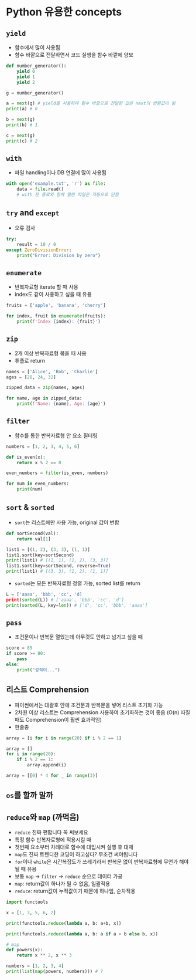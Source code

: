 # Python 유용한 concepts

## `yield`

- 함수에서 많이 사용됨
- 함수 바깥으로 전달하면서 코드 실행을 함수 바깥에 양보

```python
def number_generator():
    yield 0 
    yield 1
    yield 2

g = number_generator()

a = next(g) # yield를 사용하여 함수 바깥으로 전달한 값은 next의 반환값이 됨
print(a) # 0

b = next(g)
print(b) # 1

c = next(g)
print(c) # 2
```

## `with`

- 파일 handling이나 DB 연결에 많이 사용됨

```python
with open('example.txt', 'r') as file:
    data = file.read()
    # with 문 종료와 함께 열린 파일은 자동으로 닫힘
```

## `try` and `except`

- 오류 검사

```python
try:
    result = 10 / 0
except ZeroDivisionError:
    print("Error: Division by zero")
```

## `enumerate`

- 반복자료형 iterate 할 때 사용
- index도 같이 사용하고 싶을 때 유용

```python
fruits = ['apple', 'banana', 'cherry']

for index, fruit in enumerate(fruits):
    print(f'Index {index}: {fruit}')
```

## `zip`

- 2개 이상 반복자료형 묶을 때 사용
- 튜플로 return

```python
names = ['Alice', 'Bob', 'Charlie']
ages = [28, 24, 32]

zipped_data = zip(names, ages)

for name, age in zipped_data:
    print(f'Name: {name}, Age: {age}')
```

## `filter`

- 함수를 통한 반복자료형 안 요소 필터링

```python
numbers = [1, 2, 3, 4, 5, 6]

def is_even(x):
    return x % 2 == 0

even_numbers = filter(is_even, numbers)

for num in even_numbers:
    print(num)
```

## `sort` & `sorted`

- `sort`는 리스트에만 사용 가능, original 값이 변함

```python
def sortSecond(val):
    return val[1]

list1 = [(1, 2), (3, 3), (1, 1)]
list1.sort(key=sortSecond)
print(list1) # [(1, 1), (1, 2), (3, 3)]
list1.sort(key=sortSecond, reverse=True)
print(list1) # [(3, 3), (1, 2), (1, 1)]
```

- `sorted`는 모든 반복자료형 정렬 가능, sorted list를 return

```python
L = ['aaaa', 'bbb', 'cc', 'd]
print(sorted(L)) # ['aaaa', 'bbb', 'cc', 'd']
print(sorted(L, key=len)) # ['d', 'cc', 'bbb', 'aaaa']
```

## `pass`

- 조건문이나 반복문 열었는데 아무것도 안하고 넘기고 싶을 때

```python
score = 85
if score >= 80:
    pass
else:
    print("성적이...")
```

## 리스트 Comprehension

- 파이썬에서는 대괄호 안에 조건문과 반복문을 넣어 리스트 초기화 가능
- 2차원 이상 리스트는 Comprehension 사용하여 초기화하는 것이 좋음 (O(n) 따질 때도 Comprehension이 훨씬 효과적임)
- 한줄충

```python
array = [i for i in range(20) if i % 2 == 1]

array = []
for i in range(20):
    if i % 2 == 1:
        array.append(i)

array = [[0] * 4 for _ in range(3)]
```

## `os`를 할까 말까

## `reduce`와 `map` (까먹음)

- `reduce` 진짜 편합니다 꼭 써보세요
- 특정 함수 반복자료형에 적용시킬 때
- 첫번째 요소부터 차례대로 함수에 대입시켜 실행 후 대체
- `map`도 진짜 트렌디한 코딩이 하고싶다? 무조건 써야됩니다
- `for`이나 `while`은 시간복잡도가 쓰레기라서 반복문 없이 반복자료형에 무언가 해야될 때 유용
- 보통 `map` &rarr; `filter` &rarr; `reduce` 순으로 데이터 가공
- `map`: return값이 하나가 될 수 없음, 일괄적용
- `reduce`: return값이 누적값이기 때문에 하나임, 순차적용

```python
import functools

x = [1, 3, 5, 6, 2]

print(functools.reduce(lambda a, b: a+b, x))

print(functools.reduce(lambda a, b: a if a > b else b, x))

# map
def powers(x):
    return x ** 2, x ** 3

numbers = [1, 2, 3, 4]
print(list(map(powers, numbers))) # ?
```